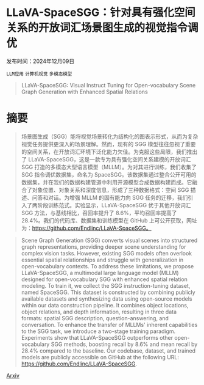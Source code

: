 # LLaVA-SpaceSGG：针对具有强化空间关系的开放词汇场景图生成的视觉指令调优

发布时间：2024年12月09日

`LLM应用` `计算机视觉` `多模态模型`

> LLaVA-SpaceSGG: Visual Instruct Tuning for Open-vocabulary Scene Graph Generation with Enhanced Spatial Relations

# 摘要

> 场景图生成（SGG）能将视觉场景转化为结构化的图表示形式，从而为复杂视觉任务提供更深入的场景理解。然而，现有的 SGG 模型往往忽视了重要的空间关系，在开放词汇环境下泛化能力欠佳。为克服这些局限，我们推出了 LLaVA-SpaceSGG，这是一款专为具有强化空间关系建模的开放词汇 SGG 打造的多模态大型语言模型（MLLM）。为对其进行训练，我们收集了 SGG 指令调优数据集，命名为 SpaceSGG。该数据集通过整合公开可用的数据集，并在我们的数据构建管道中利用开源模型合成数据构建而成。它融合了对象位置、对象关系和深度信息，形成了三种数据格式：空间 SGG 描述、问答和对话。为增强 MLLM 的固有能力向 SGG 任务的迁移，我们引入了两阶段训练范式。实验显示，LLaVA-SpaceSGG 优于其他开放词汇 SGG 方法，与基线相比，召回率提升了 8.6%，平均召回率提高了 28.4%。我们的代码库、数据集和训练模型在 GitHub 上可公开获取，网址为：https://github.com/Endlinc/LLaVA-SpaceSGG。

> Scene Graph Generation (SGG) converts visual scenes into structured graph representations, providing deeper scene understanding for complex vision tasks. However, existing SGG models often overlook essential spatial relationships and struggle with generalization in open-vocabulary contexts. To address these limitations, we propose LLaVA-SpaceSGG, a multimodal large language model (MLLM) designed for open-vocabulary SGG with enhanced spatial relation modeling. To train it, we collect the SGG instruction-tuning dataset, named SpaceSGG. This dataset is constructed by combining publicly available datasets and synthesizing data using open-source models within our data construction pipeline. It combines object locations, object relations, and depth information, resulting in three data formats: spatial SGG description, question-answering, and conversation. To enhance the transfer of MLLMs' inherent capabilities to the SGG task, we introduce a two-stage training paradigm. Experiments show that LLaVA-SpaceSGG outperforms other open-vocabulary SGG methods, boosting recall by 8.6% and mean recall by 28.4% compared to the baseline. Our codebase, dataset, and trained models are publicly accessible on GitHub at the following URL: https://github.com/Endlinc/LLaVA-SpaceSGG.

[Arxiv](https://arxiv.org/abs/2412.06322)